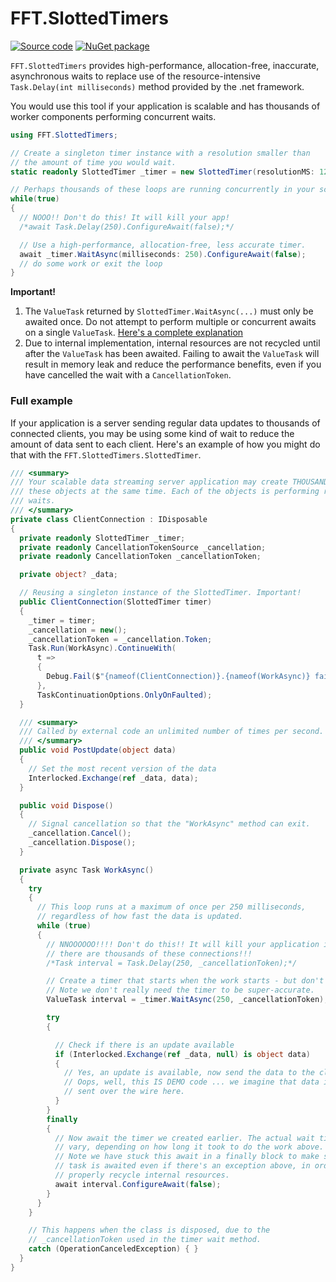 # FFT.SlottedTimers

[![Source code](https://img.shields.io/static/v1?style=flat&label=&message=Source%20Code&logo=read-the-docs&color=informational)](https://github.com/FastFinTech/FFT.SlottedTimers)
[![NuGet package](https://img.shields.io/nuget/v/FFT.COBS.svg)](https://nuget.org/packages/FFT.SlottedTimers)

`FFT.SlottedTimers` provides high-performance, allocation-free, inaccurate, asynchronous waits to replace use of the resource-intensive `Task.Delay(int milliseconds)` method provided by the .net framework.

You would use this tool if your application is scalable and has thousands of worker components performing concurrent waits.

```csharp
using FFT.SlottedTimers;

// Create a singleton timer instance with a resolution smaller than 
// the amount of time you would wait.
static readonly SlottedTimer _timer = new SlottedTimer(resolutionMS: 125);

// Perhaps thousands of these loops are running concurrently in your scalable application.
while(true)
{
  // NOOO!! Don't do this! It will kill your app!
  /*await Task.Delay(250).ConfigureAwait(false);*/

  // Use a high-performance, allocation-free, less accurate timer.
  await _timer.WaitAsync(milliseconds: 250).ConfigureAwait(false);
  // do some work or exit the loop
}
```

**Important!**

1. The `ValueTask` returned by `SlottedTimer.WaitAsync(...)`  must only be awaited once. Do not attempt to perform multiple or concurrent awaits on a single `ValueTask`. [Here's a complete explanation](https://devblogs.microsoft.com/dotnet/understanding-the-whys-whats-and-whens-of-valuetask/) 
1. Due to internal implementation, internal resources are not recycled until after the `ValueTask` has been awaited. Failing to await the `ValueTask` will result in memory leak and reduce the performance benefits, even if you have cancelled the wait with a `CancellationToken`.

### Full example

If your application is a server sending regular data updates to thousands of connected clients, you may be using some kind of wait to reduce the amount of data sent to each client. Here's an example of how you might do that with the `FFT.SlottedTimers.SlottedTimer`.

```csharp
/// <summary>
/// Your scalable data streaming server application may create THOUSANDS of
/// these objects at the same time. Each of the objects is performing regular
/// waits.
/// </summary>
private class ClientConnection : IDisposable
{
  private readonly SlottedTimer _timer;
  private readonly CancellationTokenSource _cancellation;
  private readonly CancellationToken _cancellationToken;

  private object? _data;

  // Reusing a singleton instance of the SlottedTimer. Important!
  public ClientConnection(SlottedTimer timer)
  {
    _timer = timer;
    _cancellation = new();
    _cancellationToken = _cancellation.Token;
    Task.Run(WorkAsync).ContinueWith(
      t =>
      {
        Debug.Fail($"{nameof(ClientConnection)}.{nameof(WorkAsync)} failed to complete.", t.Exception!.ToString());
      },
      TaskContinuationOptions.OnlyOnFaulted);
  }

  /// <summary>
  /// Called by external code an unlimited number of times per second.
  /// </summary>
  public void PostUpdate(object data)
  {
    // Set the most recent version of the data
    Interlocked.Exchange(ref _data, data);
  }

  public void Dispose()
  {
    // Signal cancellation so that the "WorkAsync" method can exit.
    _cancellation.Cancel();
    _cancellation.Dispose();
  }

  private async Task WorkAsync()
  {
    try
    {
      // This loop runs at a maximum of once per 250 milliseconds,
      // regardless of how fast the data is updated.
      while (true)
      {
        // NNOOOOOO!!!! Don't do this!! It will kill your application if
        // there are thousands of these connections!!!
        /*Task interval = Task.Delay(250, _cancellationToken);*/

        // Create a timer that starts when the work starts - but don't await it yet.
        // Note we don't really need the timer to be super-accurate.
        ValueTask interval = _timer.WaitAsync(250, _cancellationToken);

        try
        {

          // Check if there is an update available
          if (Interlocked.Exchange(ref _data, null) is object data)
          {
            // Yes, an update is available, now send the data to the client.
            // Oops, well, this IS DEMO code ... we imagine that data is being
            // sent over the wire here.
          }
        }
        finally
        {
          // Now await the timer we created earlier. The actual wait time will
          // vary, depending on how long it took to do the work above.
          // Note we have stuck this await in a finally block to make sure the 
          // task is awaited even if there's an exception above, in order to 
          // properly recycle internal resources.
          await interval.ConfigureAwait(false);
        }
      }
    }

    // This happens when the class is disposed, due to the
    // _cancellationToken used in the timer wait method.
    catch (OperationCanceledException) { }
  }
}
```

